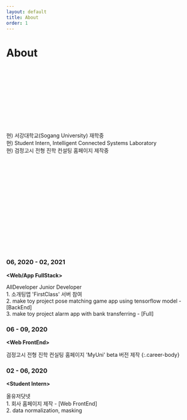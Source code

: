 ```yaml
---
layout: default
title: About
order: 1
---
```

# About

<div style="height: 4vh; width: auto;"></div>

현) 서강대학교(Sogang University) 재학중  
현) Student Intern, Intelligent Connected Systems Laboratory  
현) 검정고시 전형 진학 컨설팅 홈페이지 제작중

<div style="height: 6vh; width: auto;"></div>

### 06, 2020 - 02, 2021
**\<Web/App FullStack\>**  
<div class="career-body">
AllDeveloper Junior Developer <br>
1. 소개팅앱 'FirstClass' 서버 참여 <br>
2. make toy project pose matching game app using tensorflow model - [BackEnd]  <br>
3. make toy project alarm app with bank transferring - [Full]<br>
</div>

### 06 - 09, 2020 
**\<Web FrontEnd\>**  

검정고시 전형 진학 컨실팅 홈페이지 'MyUni' beta 버전 제작
{:.career-body} 

### 02 - 06, 2020 
**\<Student Intern\>**  
<div class="career-body">
올유저닷넷<br>
1. 회사 홈페이지 제작 - [Web FrontEnd] <br>
2. data normalization, masking
</div>